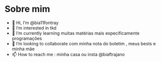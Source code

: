 #   Sobre mim     
- 👋 Hi, I’m @bia11fontray
- 👀 I’m interested in  tkd 
- 🌱 I’m currently learning muitas matérias mais expecificamente programações 
- 💞️ I’m looking to collaborate com minha nota do boletim , meus bests e minha mãe 
- 📫 How to reach me : minha casa ou insta @biaftrajano
 
